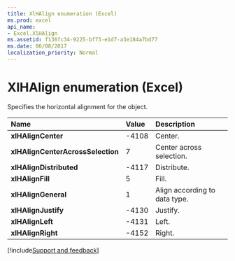 ```yaml
---
title: XlHAlign enumeration (Excel)
ms.prod: excel
api_name:
- Excel.XlHAlign
ms.assetid: f136fc34-9225-bf73-e1d7-a3e184a7bd77
ms.date: 06/08/2017
localization_priority: Normal
---
```



# XlHAlign enumeration (Excel)

Specifies the horizontal alignment for the object.



|Name|Value|Description|
|:-----|:-----|:-----|
| **xlHAlignCenter**|-4108|Center.|
| **xlHAlignCenterAcrossSelection**|7|Center across selection.|
| **xlHAlignDistributed**|-4117|Distribute.|
| **xlHAlignFill**|5|Fill.|
| **xlHAlignGeneral**|1|Align according to data type.|
| **xlHAlignJustify**|-4130|Justify.|
| **xlHAlignLeft**|-4131|Left.|
| **xlHAlignRight**|-4152|Right.|

[!include[Support and feedback](~/includes/feedback-boilerplate.md)]
